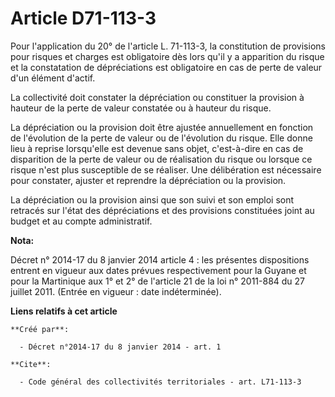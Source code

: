 # Article D71-113-3

Pour l'application du 20° de l'article L. 71-113-3, la constitution de provisions pour risques et charges est obligatoire dès
lors qu'il y a apparition du risque et la constatation de dépréciations est obligatoire en cas de perte de valeur d'un
élément d'actif. 

La collectivité doit constater la dépréciation ou constituer la provision à hauteur de la perte de valeur constatée ou à
hauteur du risque. 

La dépréciation ou la provision doit être ajustée annuellement en fonction de l'évolution de la perte de valeur ou de
l'évolution du risque. Elle donne lieu à reprise lorsqu'elle est devenue sans objet, c'est-à-dire en cas de disparition de la
perte de valeur ou de réalisation du risque ou lorsque ce risque n'est plus susceptible de se réaliser. Une délibération est
nécessaire pour constater, ajuster et reprendre la dépréciation ou la provision. 

La dépréciation ou la provision ainsi que son suivi et son emploi sont retracés sur l'état des dépréciations et des
provisions constituées joint au budget et au compte administratif.

**Nota:**

Décret n° 2014-17 du 8 janvier 2014 article 4 : les présentes dispositions entrent en vigueur aux dates prévues
respectivement pour la Guyane et pour la Martinique aux 1° et 2° de l'article 21 de la loi n° 2011-884 du 27 juillet 2011.
(Entrée en vigueur : date indéterminée).

**Liens relatifs à cet article**

	**Créé par**:

	  - Décret n°2014-17 du 8 janvier 2014 - art. 1

	**Cite**:

	  - Code général des collectivités territoriales - art. L71-113-3
